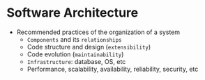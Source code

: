 # Software Architecture

- Recommended practices of the organization of a system
  - `Components` and its `relationships`
  - Code structure and design (`extensibility`)
  - Code evolution (`maintainability`)
  - `Infrastructure`: database, OS, etc
  - Performance, scalability, availability, reliability, security, etc
